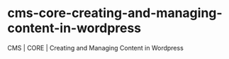 # cms-core-creating-and-managing-content-in-wordpress
CMS | CORE | Creating and Managing Content in Wordpress
